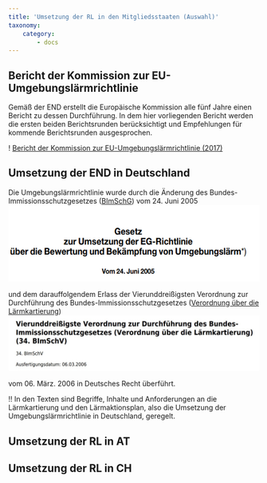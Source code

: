 ```yaml
---
title: 'Umsetzung der RL in den Mitgliedsstaaten (Auswahl)'
taxonomy:
    category:
        - docs
---
```

## Bericht der Kommission zur EU-Umgebungslärmrichtlinie
Gemäß der END erstellt die Europäische Kommission alle fünf Jahre einen Bericht zu dessen Durchführung. In dem hier vorliegenden Bericht werden die ersten beiden Berichtsrunden berücksichtigt und Empfehlungen für kommende Berichtsrunden ausgesprochen.

! [Bericht der Kommission zur EU-Umgebungslärmrichtlinie (2017)](https://eur-lex.europa.eu/legal-content/DE/TXT/PDF/?uri=CELEX%3A52017DC0151)


## Umsetzung der END in Deutschland
Die Umgebungslärmrichtlinie wurde durch die Änderung des Bundes-Immissionsschutzgesetzes ([BImSchG](http://www.gesetze-im-internet.de/bimschg/index.html)) vom 24. Juni 2005 
![](bimschg-text.png)

und dem darauffolgendem Erlass der Vierunddreißigsten Verordnung zur Durchführung des Bundes-Immissionsschutzgesetzes ([Verordnung über die Lärmkartierung](http://www.gesetze-im-internet.de/bimschv_34/index.html)) 
![](bimschv-text_2.png)

vom 06. März. 2006 in Deutsches Recht überführt.

!! In den Texten sind Begriffe, Inhalte und Anforderungen an die Lärmkartierung und den Lärmaktionsplan, also die Umsetzung der Umgebungslärmrichtlinie in Deutschland, geregelt.



## Umsetzung der RL in AT

## Umsetzung der RL in CH